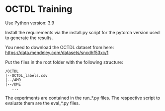 # OCTDL Training

Use Python version: 3.9

Install the requirements via the install.py script for the pytorch version used to generate the results.

You need to download the OCTDL dataset from here: https://data.mendeley.com/datasets/sncdhf53xc/1

Put the files in the root folder with the following structure:

```
/OCTDL
|--OCTDL_labels.csv
|--/AMD
|--/DME
   ...
```

The experiments are contained in the run_\*.py files.
The respective script to evaluate them are the eval_\*.py files.